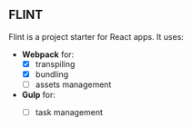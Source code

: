 FLINT
----
Flint is a project starter for React apps. It uses:

- **Webpack** for:
  - [x] transpiling
  - [x] bundling
  - [ ] assets management

- **Gulp** for:
  - [ ] task management

 
